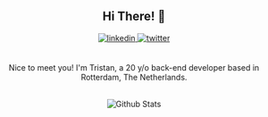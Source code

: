 <div align="center">
<h2>Hi There! 👋</h2>
<a href="https://linkedin.com/in/tristan-weij-076070194/" target="_blank">
<img src=https://img.shields.io/badge/linkedin-%2300acee.svg?color=0072b1&style=for-the-badge&logo=linkedin&logoColor=white alt=linkedin style="margin-bottom: 5px;" />
</a>
<a href="https://twitter.com/Flextur" target="_blank">
<img src=https://img.shields.io/badge/twitter-%2300acee.svg?color=1DA1F2&style=for-the-badge&logo=twitter&logoColor=white alt=twitter style="margin-bottom: 5px;" />
</a>
<br />
<br />

Nice to meet you! I'm Tristan, a 20 y/o back-end developer based in Rotterdam, The Netherlands. 

<br />

<img align="center" src="https://github-readme-stats.vercel.app/api?username=TristanWeij&include_all_commits=true&count_private=true&show_icons=true&theme=prussian" alt="Github Stats">
<br />
<br />

  
</div>
